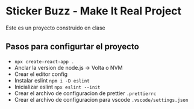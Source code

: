 # Sticker Buzz - Make It Real Project

Este es un proyecto construido en clase

## Pasos para configurtar el proyecto

- `npx create-react-app .`
- Anclar la version de node.js -> Volta o NVM
- Crear el editor config
- Instalar eslint `npm i -D eslint`
- Inicializar eslint `npx eslint --init`
- Crear el archivo de configuracion de prettier `.prettierrc`
- Crear el archivo de configuracion para vscode `.vscode/settings.json`
